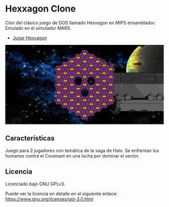 # Hexxagon Clone #
Clon del clásico juego de DOS llamado Hexxagon en MIPS ensamblador. Emulado en el simulador MARS.
* [Jugar Hexxagon](https://hexxagon.com/)


![Hexxagon Screenshot](https://github.com/luisloyola/HexxagonClone/blob/master/Sprites/Hexxagon.jpg)

## Características ##
Juego para 2 jugadores con temática de la saga de Halo.
Se enfrentan los humanos contra el Covenant en una lucha por dominar el sector.

## Licencia ##
Licenciado bajo GNU GPLv3.

Puede ver la licencia en detalle en el siguiente enlace: https://www.gnu.org/licenses/gpl-3.0.html
